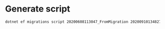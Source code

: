 # Generate script

```bash
dotnet ef migrations script 20200608113047_FromMigration 20200910134827_ToMigration --project BuildingRegistry.Projections.Legacy/ --startup-project EF.MigrationsHelper/
```

